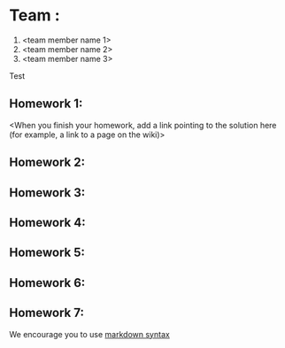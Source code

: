 # Team <write your team name here>:
1. <team member name 1>
2. <team member name 2>
3. <team member name 3>

Test

## Homework 1:
<When you finish your homework, add a link pointing to the solution here (for example, a link to a page on the wiki)> 

## Homework 2:
<Links to the solution>

## Homework 3:
<Links to the solution>

## Homework 4:
<Links to the solution>

## Homework 5:
<Links to the solution>

## Homework 6:
<Links to the solution>

## Homework 7:
<Links to the solution>

We encourage you to use [markdown syntax](https://confluence.atlassian.com/bitbucketserver/markdown-syntax-guide-776639995.html)